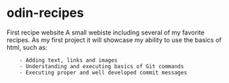 # odin-recipes
First recipe website
A small webiste including several of  my favorite recipes. As my first project it will showcase my ability to use the basics of html, such as:

        - Adding text, links and images
        - Understanding and executing basics of Git commands
        - Executing proper and well developed commit messages
